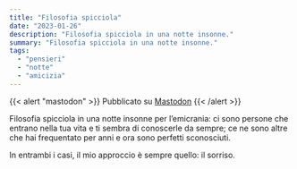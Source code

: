 ```yaml
---
title: "Filosofia spicciola"
date: "2023-01-26"
description: "Filosofia spicciola in una notte insonne."
summary: "Filosofia spicciola in una notte insonne."
tags: 
  - "pensieri"
  - "notte"
  - "amicizia"
---
```


{{< alert "mastodon" >}}
Pubblicato su [Mastodon](https://mastodon.uno/@lucamondini/109755273264884028)
{{< /alert >}}

Filosofia spicciola in una notte insonne per l’emicrania: ci sono persone che entrano nella tua vita e ti sembra di conoscerle da sempre; ce ne sono altre che hai frequentato per anni e ora sono perfetti sconosciuti.

In entrambi i casi, il mio approccio è sempre quello: il sorriso.